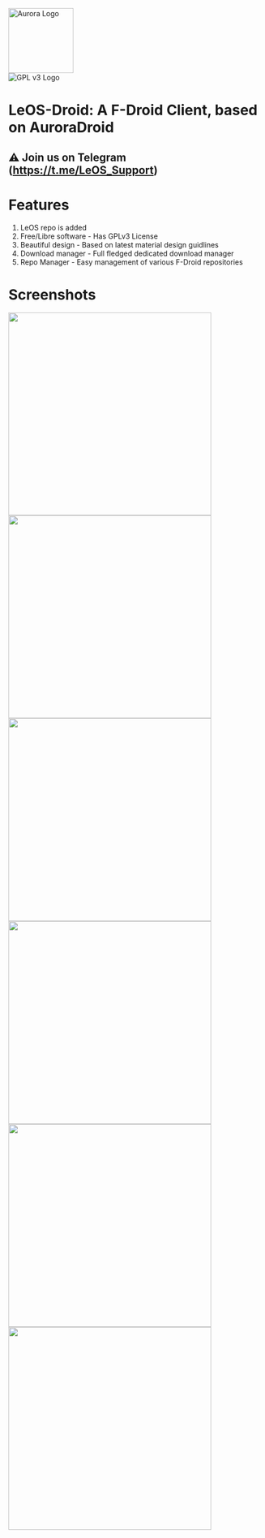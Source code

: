 <img src="https://i.imgur.com/kSApIjL.png" height="128" alt="Aurora Logo"><br/><img src="https://www.gnu.org/graphics/gplv3-88x31.png" alt="GPL v3 Logo">

# LeOS-Droid: A F-Droid Client, based on AuroraDroid

## ⚠ Join us on Telegram (https://t.me/LeOS_Support)

# Features

1. LeOS repo is added
2. Free/Libre software - Has GPLv3 License
3. Beautiful design - Based on latest material design guidlines
4. Download manager - Full fledged dedicated download manager 
5. Repo Manager - Easy management of various F-Droid repositories


# Screenshots

<img src="https://gitlab.com/AuroraOSS/AuroraDroid/raw/master/fastlane/metadata/android/en-US/images/phoneScreenshots/ss001.png" height="400"><img src="https://gitlab.com/AuroraOSS/AuroraDroid/raw/master/fastlane/metadata/android/en-US/images/phoneScreenshots/ss002.png" height="400">
<img src="https://gitlab.com/AuroraOSS/AuroraDroid/raw/master/fastlane/metadata/android/en-US/images/phoneScreenshots/ss003.png" height="400"><img src="https://gitlab.com/AuroraOSS/AuroraDroid/raw/master/fastlane/metadata/android/en-US/images/phoneScreenshots/ss004.png" height="400">
<img src="https://gitlab.com/AuroraOSS/AuroraDroid/raw/master/fastlane/metadata/android/en-US/images/phoneScreenshots/ss005.png" height="400"><img src="https://gitlab.com/AuroraOSS/AuroraDroid/raw/master/fastlane/metadata/android/en-US/images/phoneScreenshots/ss006.png" height="400">